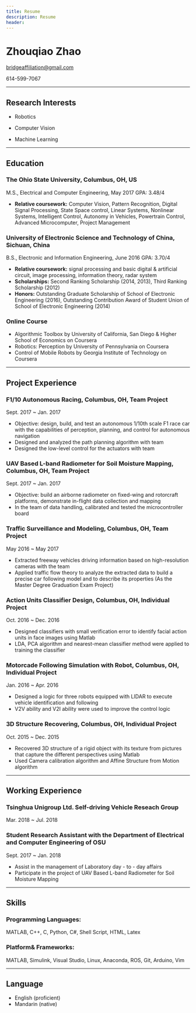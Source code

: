 ```yaml
---
title: Resume
description: Resume
header:
---
```


# Zhouqiao Zhao

bridgeaffiliation@gmail.com

614-599-7067

-----

## Research Interests

* Robotics

* Computer Vision

* Machine Learning

----

## Education

### The Ohio State University, Columbus, OH, US
M.S., Electrical and Computer Engineering, May 2017				     GPA: 3.48/4
* **Relative coursework:** Computer Vision, Pattern Recognition, Digital Signal Processing, State Space control, Linear Systems, Nonlinear Systems, Intelligent Control, Autonomy in Vehicles, Powertrain Control, Advanced Microcomputer, Project Management

### University of Electronic Science and Technology of China, Sichuan, China
B.S., Electronic and Information Engineering, June 2016		   		GPA: 3.70/4
* **Relative coursework:** signal processing and basic digital & artificial circuit, image processing, information theory, radar system
* **Scholarships:** Second Ranking Scholarship (2014, 2013), Third Ranking Scholarship (2012)
* **Honors:** Outstanding Graduate Scholarship of School of Electronic Engineering (2016), Outstanding Contribution Award of Student Union of School of Electronic Engineering (2014)
### Online Course
* Algorithmic Toolbox by University of California, San Diego & Higher School of Economics on Coursera
* Robotics: Perception by University of Pennsylvania on Coursera
* Control of Mobile Robots by Georgia Institute of Technology on Coursera

----

## Project Experience

### F1/10 Autonomous Racing, Columbus, OH, Team Project
Sept. 2017 ~ Jan. 2017
* Objective: design, build, and test an autonomous 1/10th scale F1 race car with the capabilities of perception, planning, and control for autonomous navigation
* Designed and analyzed the path planning algorithm with team  
* Designed the low-level control for the actuators with team
### UAV Based L-band Radiometer for Soil Moisture Mapping, Columbus, OH, Team Project
Sept. 2017 ~ Jan. 2017
* Objective: build an airborne radiometer on fixed-wing and rotorcraft platforms, demonstrate in-flight data collection and mapping
* In the team of data handling, calibrated and tested the microcontroller board
### Traffic Surveillance and Modeling, Columbus, OH, Team Project
May 2016 ~ May 2017
* Extracted freeway vehicles driving information based on high-resolution cameras with the team
* Applied traffic flow theory to analyze the extracted data to build a precise car following model and to describe its properties (As the Master Degree Graduation Exam Project)
### Action Units Classifier Design, Columbus, OH, Individual Project 
Oct. 2016 ~ Dec. 2016
* Designed classifiers with small verification error to identify facial action units in face images using Matlab
* LDA, PCA algorithm and nearest-mean classifier method were applied to training the classifier
### Motorcade Following Simulation with Robot, Columbus, OH, Individual Project
Jan. 2016 ~ Apr. 2016
* Designed a logic for three robots equipped with LIDAR to execute vehicle identification and following
* V2V ability and V2I ability were used to improve the control logic
### 3D Structure Recovering, Columbus, OH, Individual Project 
Oct. 2015 ~ Dec. 2015 
* Recovered 3D structure of a rigid object with its texture from pictures that capture the different perspectives using Matlab
* Used Camera calibration algorithm and Affine Structure from Motion algorithm

----

## Working Experience

### Tsinghua Unigroup Ltd. Self-driving Vehicle Reseach Group
Mar. 2018 ~ Jul. 2018
### Student Research Assistant with the Department of Electrical and Computer Engineering of OSU
Sept. 2017 ~ Jan. 2018
* Assist in the management of Laboratory day - to - day affairs
* Participate in the project of UAV Based L-band Radiometer for Soil Moisture Mapping

----

## Skills

### Programming Languages:
MATLAB, C++, C, Python, C#, Shell Script, HTML, Latex
### Platform& Frameworks:
MATLAB, Simulink, Visual Studio, Linux, Anaconda, ROS, Git, Arduino, Vim

----

## Language

* English (proficient)
* Mandarin (native)